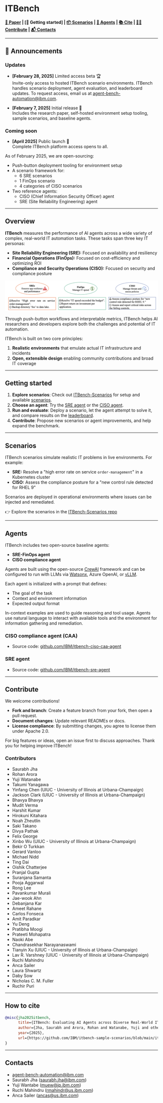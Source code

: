 # ITBench

**[📄 Paper](./it_bench_arxiv.pdf) | [🚀 Getting started] | [📦 Scenarios](#scenarios) | [🤖 Agents](#agents) | [📚 Cite](#how-to-cite) | [🧑‍💻 Contribute](#contribute) | [📬 Contacts](#contacts)**

---

## 📢 Announcements

### Updates
- **[February 28, 2025]** Limited access beta 🏆  
  Invite-only access to hosted ITBench scenario environments. ITBench handles scenario deployment, agent evaluation, and leaderboard updates. To request access, email us at [agent-bench-automation@ibm.com](mailto:agent-bench-automation@ibm.com).
  
- **[February 7, 2025]** Initial release 🎉  
  Includes the research paper, self-hosted environment setup tooling, sample scenarios, and baseline agents.

### Coming soon
- **[April 2025]** Public launch 🚀  
  Complete ITBench platform access opens to all.

As of February 2025, we are open-sourcing:

- Push-button deployment tooling for environment setup  
- A scenario framework for:
  - 6 SRE scenarios
  - 1 FinOps scenario
  - 4 categories of CISO scenarios  
- Two reference agents:
  - CISO (Chief Information Security Officer) agent
  - SRE (Site Reliability Engineering) agent

---

## Overview

**ITBench** measures the performance of AI agents across a wide variety of complex, real-world IT automation tasks. These tasks span three key IT personas:

- **Site Reliability Engineering (SRE):** Focused on availability and resiliency  
- **Financial Operations (FinOps):** Focused on cost-efficiency and optimizing ROI  
- **Compliance and Security Operations (CISO):** Focused on security and compliance posture

![Sample IT tasks](./images/sample_it_tasks.png)

Through push-button workflows and interpretable metrics, ITBench helps AI researchers and developers explore both the challenges and potential of IT automation.

ITBench is built on two core principles:

1. **Realistic environments** that emulate actual IT infrastructure and incidents  
2. **Open, extensible design** enabling community contributions and broad IT coverage

---

## Getting started

1. **Explore scenarios**: Check out [ITBench-Scenarios](https://github.com/IBM/ITBench-Scenarios) for setup and available [scenarios](#scenarios).
2. **Choose an agent**: Try the [SRE agent](https://github.com/IBM/ITBench-SRE-Agent) or the [CISO agent](https://github.com/IBM/ITBench-CISO-CAA-Agent).  
3. **Run and evaluate**: Deploy a scenario, let the agent attempt to solve it, and compare results on the [leaderboard](https://github.com/IBM/ITBench-Leaderboard).  
4. **Contribute**: Propose new scenarios or agent improvements, and help expand the benchmark.

---

## Scenarios

ITBench scenarios simulate realistic IT problems in live environments. For example:

- **SRE:** Resolve a "high error rate on service `order-management`" in a Kubernetes cluster  
- **CISO:** Assess the compliance posture for a "new control rule detected for RHEL 9"

Scenarios are deployed in operational environments where issues can be injected and remediated.

👉 Explore the scenarios in the [ITBench-Scenarios repo](https://github.com/IBM/ITBench-Scenarios)

---

## Agents

ITBench includes two open-source baseline agents:

- **SRE-FinOps agent**
- **CISO compliance agent**

Agents are built using the open-source [CrewAI](https://github.com/joaomdmoura/crewAI) framework and can be configured to run with LLMs via [Watsonx](https://www.ibm.com/watsonx), Azure OpenAI, or [vLLM](https://github.com/vllm-project/vllm).

Each agent is initialized with a prompt that defines:

- The goal of the task  
- Context and environment information  
- Expected output format  

In-context examples are used to guide reasoning and tool usage. Agents use natural language to interact with available tools and the environment for information gathering and remediation.

### CISO compliance agent (CAA)
- Source code: [github.com/IBM/itbench-ciso-caa-agent](https://github.com/IBM/itbench-ciso-caa-agent)

### SRE agent
- Source code: [github.com/IBM/itbench-sre-agent](https://github.com/IBM/itbench-sre-agent)

---

## Contribute

We welcome contributions!

- **Fork and branch**: Create a feature branch from your fork, then open a pull request.  
- **Document changes**: Update relevant READMEs or docs. 
- **License compliance**: By submitting changes, you agree to license them under Apache 2.0.

For big features or ideas, open an issue first to discuss approaches. Thank you for helping improve ITBench!

### Contributors

- Saurabh Jha
- Rohan Arora
- Yuji Watanabe
- Takumi Yanagawa
- Yinfang Chen (UIUC - University of Illinois at Urbana-Champaign)
- Jackson Clark (UIUC - University of Illinois at Urbana-Champaign)
- Bhavya Bhavya
- Mudit Verma
- Harshit Kumar
- Hirokuni Kitahara
- Noah Zheutlin
- Saki Takano
- Divya Pathak
- Felix George
- Xinbo Wu (UIUC - University of Illinois at Urbana-Champaign)
- Bekir O Turkkan
- Gerard Vanloo
- Michael Nidd
- Ting Dai
- Oishik Chatterjee
- Pranjal Gupta
- Suranjana Samanta
- Pooja Aggarwal
- Rong Lee
- Pavankumar Murali
- Jae-wook Ahn
- Debanjana Kar
- Ameet Rahane
- Carlos Fonseca
- Amit Paradkar
- Yu Deng
- Pratibha Moogi
- Prateeti Mohapatra
- Naoki Abe
- Chandrasekhar Narayanaswami
- Tianyin Xu (UIUC - University of Illinois at Urbana-Champaign)
- Lav R. Varshney (UIUC - University of Illinois at Urbana-Champaign)
- Ruchi Mahindru
- Anca Sailer
- Laura Shwartz
- Daby Sow
- Nicholas C. M. Fuller
- Ruchir Puri

---

## How to cite

```bibtex
@misc{jha2025itbench,
      title={ITBench: Evaluating AI Agents across Diverse Real-World IT Automation Tasks},
      author={Jha, Saurabh and Arora, Rohan and Watanabe, Yuji and others},
      year={2025},
      url={https://github.com/IBM/itbench-sample-scenarios/blob/main/it_bench_arxiv.pdf}
}
```
---

## Contacts

- agent-bench-automation@ibm.com
- Saurabh Jha (saurabh.jha@ibm.com)
- Yuji Wantabe (muew@jp.ibm.com)
- Ruchi Mahindru (rmahindr@us.ibm.com)
- Anca Sailer (ancas@us.ibm.com)

